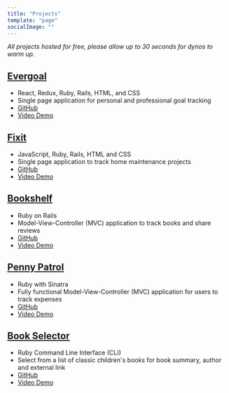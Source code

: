 ```yaml
---
title: "Projects"
template: "page"
socialImage: ""
---
```


*All projects hosted for free, please allow up to 30 seconds for dynos to warm up.*

## [Evergoal](https://my-evergoal.herokuapp.com/)
+ React, Redux, Ruby, Rails, HTML, and CSS
+ Single page application for personal and professional goal tracking
+ [GitHub](https://github.com/AnnaWijetunga/evergoal-frontend)
+ [Video Demo](https://vimeo.com/407732985)


## [Fixit]()
+ JavaScript, Ruby, Rails, HTML and CSS
+ Single page application to track home maintenance projects
+ [GitHub](https://github.com/AnnaWijetunga/fixit)
+ [Video Demo](https://vimeo.com/397505644)


## [Bookshelf](https://the-bookshelf-app.herokuapp.com/)
+ Ruby on Rails
+ Model-View-Controller (MVC) application to track books and share reviews
+ [GitHub](https://github.com/AnnaWijetunga/bookshelf)
+ [Video Demo](https://vimeo.com/390829692)


## [Penny Patrol](https://penny-patrol.herokuapp.com/)
+ Ruby with Sinatra
+ Fully functional Model-View-Controller (MVC) application for users to track expenses
+ [GitHub](https://github.com/AnnaWijetunga/budget)
+ [Video Demo](https://vimeo.com/386285568)


## [Book Selector]()
+ Ruby Command Line Interface (CLI)
+ Select from a list of classic children's books for book summary, author and external link
+ [GitHub](https://github.com/AnnaWijetunga/book-selector-CLI)
+ [Video Demo](https://vimeo.com/378164946)